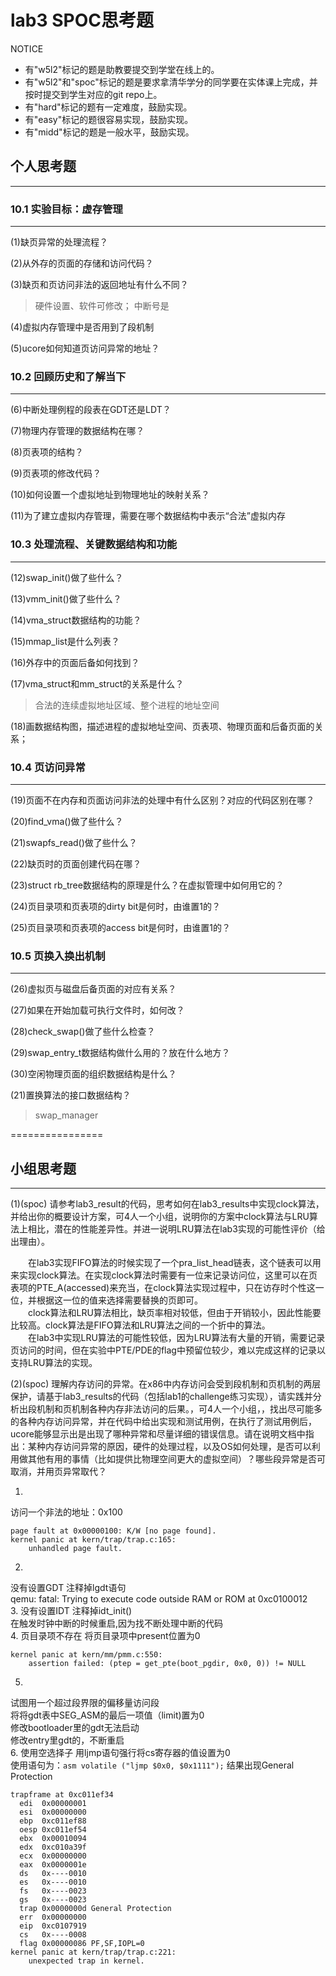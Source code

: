 # lab3 SPOC思考题

NOTICE
- 有"w5l2"标记的题是助教要提交到学堂在线上的。
- 有"w5l2"和"spoc"标记的题是要求拿清华学分的同学要在实体课上完成，并按时提交到学生对应的git repo上。
- 有"hard"标记的题有一定难度，鼓励实现。
- 有"easy"标记的题很容易实现，鼓励实现。
- 有"midd"标记的题是一般水平，鼓励实现。

## 个人思考题
---

### 10.1 实验目标：虚存管理
---

(1)缺页异常的处理流程？

(2)从外存的页面的存储和访问代码？

(3)缺页和页访问非法的返回地址有什么不同？

> 硬件设置、软件可修改； 中断号是

(4)虚拟内存管理中是否用到了段机制

(5)ucore如何知道页访问异常的地址？

### 10.2 回顾历史和了解当下
---

(6)中断处理例程的段表在GDT还是LDT？

(7)物理内存管理的数据结构在哪？

(8)页表项的结构？

(9)页表项的修改代码？

(10)如何设置一个虚拟地址到物理地址的映射关系？

(11)为了建立虚拟内存管理，需要在哪个数据结构中表示“合法”虚拟内存

### 10.3 处理流程、关键数据结构和功能
---

(12)swap_init()做了些什么？

(13)vmm_init()做了些什么？

(14)vma_struct数据结构的功能？

(15)mmap_list是什么列表？

(16)外存中的页面后备如何找到？

(17)vma_struct和mm_struct的关系是什么？

> 合法的连续虚拟地址区域、整个进程的地址空间

(18)画数据结构图，描述进程的虚拟地址空间、页表项、物理页面和后备页面的关系；

### 10.4 页访问异常
---

(19)页面不在内存和页面访问非法的处理中有什么区别？对应的代码区别在哪？

(20)find_vma()做了些什么？

(21)swapfs_read()做了些什么？

(22)缺页时的页面创建代码在哪？

(23)struct rb_tree数据结构的原理是什么？在虚拟管理中如何用它的？


(24)页目录项和页表项的dirty bit是何时，由谁置1的？


(25)页目录项和页表项的access bit是何时，由谁置1的？


### 10.5 页换入换出机制
---

(26)虚拟页与磁盘后备页面的对应有关系？

(27)如果在开始加载可执行文件时，如何改？

(28)check_swap()做了些什么检查？

(29)swap_entry_t数据结构做什么用的？放在什么地方？

(30)空闲物理页面的组织数据结构是什么？

(21)置换算法的接口数据结构？

> swap_manager

================


## 小组思考题
---
(1)(spoc) 请参考lab3_result的代码，思考如何在lab3_results中实现clock算法，并给出你的概要设计方案，可4人一个小组，说明你的方案中clock算法与LRU算法上相比，潜在的性能差异性。并进一说明LRU算法在lab3实现的可能性评价（给出理由）。

> 
　　在lab3实现FIFO算法的时候实现了一个pra_list_head链表，这个链表可以用来实现clock算法。在实现clock算法时需要有一位来记录访问位，这里可以在页表项的PTE_A(accessed)来充当，在clock算法实现过程中，只在访存时个性这一位，并根据这一位的值来选择需要替换的页即可。  
　　clock算法和LRU算法相比，缺页率相对较低，但由于开销较小，因此性能要比较高。clock算法是FIFO算法和LRU算法之间的一个折中的算法。  
　　在lab3中实现LRU算法的可能性较低，因为LRU算法有大量的开销，需要记录页访问的时间，但在实验中PTE/PDE的flag中预留位较少，难以完成这样的记录以支持LRU算法的实现。

(2)(spoc) 理解内存访问的异常。在x86中内存访问会受到段机制和页机制的两层保护，请基于lab3_results的代码（包括lab1的challenge练习实现），请实践并分析出段机制和页机制各种内存非法访问的后果。，可4人一个小组，，找出尽可能多的各种内存访问异常，并在代码中给出实现和测试用例，在执行了测试用例后，ucore能够显示出是出现了哪种异常和尽量详细的错误信息。请在说明文档中指出：某种内存访问异常的原因，硬件的处理过程，以及OS如何处理，是否可以利用做其他有用的事情（比如提供比物理空间更大的虚拟空间）？哪些段异常是否可取消，并用页异常取代？

> 
1.
访问一个非法的地址：0x100
```
page fault at 0x00000100: K/W [no page found].
kernel panic at kern/trap/trap.c:165:
    unhandled page fault.  
```
2.
没有设置GDT  注释掉lgdt语句   
qemu: fatal: Trying to execute code outside RAM or ROM at 0xc0100012  
3.
没有设置IDT  注释掉idt_init()  
在触发时钟中断的时候重启,因为找不断处理中断的代码  
4.
页目录项不存在  将页目录项中present位置为0  
```
kernel panic at kern/mm/pmm.c:550:  
    assertion failed: (ptep = get_pte(boot_pgdir, 0x0, 0)) != NULL  
```
5.
试图用一个超过段界限的偏移量访问段  
将将gdt表中SEG_ASM的最后一项值（limit)置为0  
修改bootloader里的gdt无法启动  
修改entry里gdt的，不断重启  
6.
使用空选择子  用ljmp语句强行将cs寄存器的值设置为0  
使用语句为：`asm volatile ("ljmp $0x0, $0x1111");`
结果出现General Protection
```
trapframe at 0xc011ef34
  edi  0x00000001
  esi  0x00000000
  ebp  0xc011ef88
  oesp 0xc011ef54
  ebx  0x00010094
  edx  0xc010a39f
  ecx  0x00000000
  eax  0x0000001e
  ds   0x----0010
  es   0x----0010
  fs   0x----0023
  gs   0x----0023
  trap 0x0000000d General Protection
  err  0x00000000
  eip  0xc0107919
  cs   0x----0008
  flag 0x00000086 PF,SF,IOPL=0
kernel panic at kern/trap/trap.c:221:
    unexpected trap in kernel.
```






